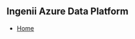 ## Ingenii Azure Data Platform

- [Home][wiki_home]

[//]: # "************************"
[//]: # "INSERT LINK LABELS BELOW"
[//]: # "************************"
[wiki_home]: https://github.com/ingenii-solutions/azure-data-platform/wiki/Home "Wiki - Home"

